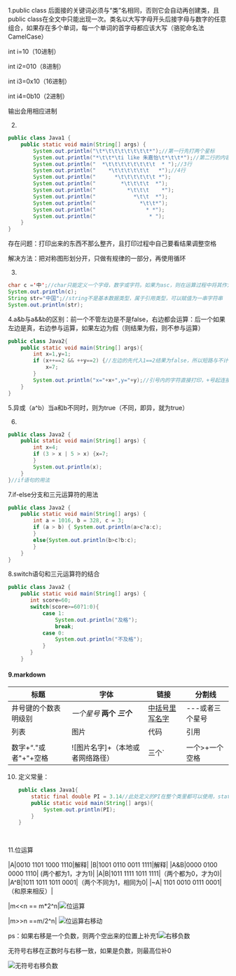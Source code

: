 1.public class 后面接的关键词必须与“类”名相同，否则它会自动再创建类，且public class在全文中只能出现一次。类名以大写字母开头后接字母与数字的任意组合，如果存在多个单词，每一个单词的首字母都应该大写（骆驼命名法CamelCase）

int i=10（10进制）

int i2=010（8进制）

int i3=0x10（16进制）

int i4=0b10（2进制）

输出会用相应进制

2.

```java
public class Java1 {
    public static void main(String[] args) {
        System.out.println("\t*\t\t\t\t\t\t\t*");//第一行先打两个星标
        System.out.println("*\t\t*\ti like 朱嘉怡\t*\t\t*");//第二行的内容
        System.out.println("  *\t\t\t\t\t\t\t\t  * ");//3行
        System.out.println("    *\t\t\t\t\t\t   *");//4行
        System.out.println("      *\t\t\t\t\t\t *");
        System.out.println("        *\t\t\t\t  *");
        System.out.println("          *\t\t\t    *");
        System.out.println("            *\t\t  *");
        System.out.println("              *\t\t*");
        System.out.println("                * *");
        System.out.println("                 * ");
    }
}
```

存在问题：打印出来的东西不那么整齐，且打印过程中自己要看结果调整空格

解决方法：把对称图形划分开，只做有规律的一部分，再使用循环

3.

```java
char c ='中';//char只能定义一个字母，数字或字符。如果为asc，则在运算过程中将其作为ASCII码的值，然后进行计算
System.out.println(c);
String str="中国";//string不是基本数据类型，属于引用类型，可以赋值为一串字符串
System.out.println(str);
```

4.a&b与a&&b的区别：前一个不管左边是不是false，右边都会运算：后一个如果左边是真，右边参与运算，如果左边为假（则结果为假，则不参与运算）

```java
public class Java2{
    public static void main(String[] args){
        int x=1,y=1;
        if (x++==2 && ++y==2) {//左边的先代入1==2结果为false，所以短路与不计算右边，结果直接为false，此时x=2,y=1
            x=7;
        }
        System.out.println("x="+x+",y="+y);//引号内的字符直接打印，+号起连接作用
    }
}
```

5.异或（a^b）当a和b不同时，则为true（不同，即异，就为true）

6.

```Java
public class Java2 {
    public static void main(String[] args) {
        int x=4;
        if (3 > x | 5 > x) {x=7;
        }
        System.out.println(x);
    }
}//if语句的用法
```

7.if-else分支和三元运算符的用法

```java
public class Java2 {
    public static void main(String[] args) {
        int a = 1016, b = 328, c = 3;
        if (a > b) { System.out.println(a>c?a:c);
        }
        else{System.out.println(b>c?b:c);
        }
    }
}
```

8.switch语句和三元运算符的结合

```java
public class Java2 {
    public static void main(String[] args) {
       int score=60;
       switch(score>=60?1:0){
           case 1:
               System.out.println("及格");
               break;
           case 0:
               System.out.println("不及格");
           }
       }
    }
```

#### 9.markdown

| 标题                 | 字体                           | 链接                             | 分割线          |
| -------------------- | ------------------------------ | -------------------------------- | --------------- |
| 井号键的个数表明级别 | *一个星号* **两个** ***三个*** | [中括号里写名字](小括号里写链接) | ---或者三个星号 |
| 列表                 | 图片                             | 代码  | 引用           |
|                      |                                  |                                  |                 |
| 数字+“."或者"+"+空格 | ![图片名字]+（本地或者网络路径） | 三个` | 一个>+一个空格 |
10. 定义常量：

    ```java
    public class Java1{
        static final double PI = 3.14//此处定义的PI在整个类里都可以使用，static和final都为修饰符，两者顺序调换无妨。常量定义一般使用大写
        public static void main(String[] args){
            System.out.println(PI);
        }
    }   
        
        
    ```
    

11.位运算

|A|0010 1101 1000 1110|解释|
|B|1001 0110 0011 1111|解释|
|A&B|0000 0100 0000 1110|   (两个都为1，才为1)|
|A|B|1011 1111 1011 1111|（两个都为0，才为0)|
|A^B|1011 1011 1011 0001|（两个不同为1，相同为0|
|~A| 1101 0010 0111 0001|（和原来相反）|

|m<<n == m*2^n|![位运算](C:\Users\86136\Desktop\位运算左移.png)

|m>>n ==m/2^n| ![位运算右移动](C:\Users\86136\Desktop\位运算右移.png)

ps：如果右移是一个负数，则两个空出来的位置上补充1![右移负数](C:\Users\86136\Desktop\右移负数.png)

无符号右移在正数时与右移一致，如果是负数，则最高位补0

![无符号右移负数](C:\Users\86136\Desktop\无符号的右移负数.png)
